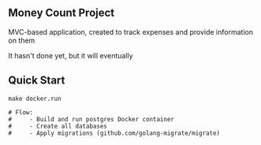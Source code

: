 ## Money Count Project

MVC-based application, created to track expenses and provide information on them

It hasn't done yet, but it will eventually

## Quick Start 

```shell
make docker.run 

# Flow:
#     - Build and run postgres Docker container
#     - Create all databases
#     - Apply migrations (github.com/golang-migrate/migrate)

```

